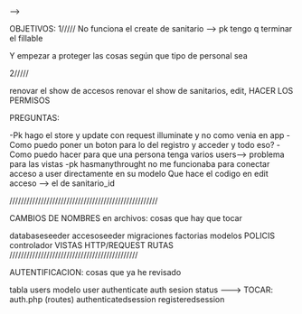 --> 


OBJETIVOS:
1/////
No funciona el create de sanitario --> pk tengo q terminar el fillable

Y empezar a proteger las cosas según que tipo de personal sea

2/////

renovar el show de accesos
renovar el show de sanitarios, edit,
HACER LOS PERMISOS





PREGUNTAS:

-Pk hago el store y update con request illuminate y no como venia en app 
-Como puedo poner un boton para lo del registro y acceder y todo eso?
-Como puedo hacer para que una persona tenga varios users--> problema para las vistas
-pk hasmanythrought no me funcionaba para conectar acceso a user directamente en su modelo
Que hace el codigo en edit acceso --> el de sanitario_id

////////////////////////////////////////////////////

CAMBIOS DE NOMBRES en archivos: cosas que hay que tocar

databaseseeder
accesoseeder
migraciones
factorias
modelos
POLICIS
controlador
VISTAS
HTTP/REQUEST
RUTAS
/////////////////////////////////////////////

AUTENTIFICACION: cosas que ya he revisado

tabla users
modelo user
authenticate
auth sesion status
---> TOCAR: auth.php (routes)
            authenticatedsession
            registeredsession


